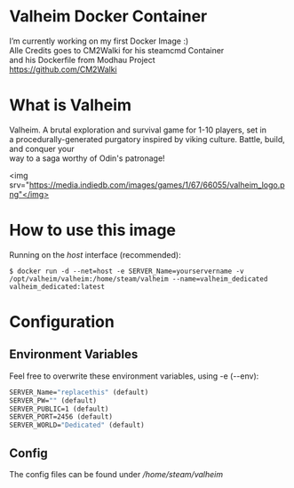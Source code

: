 # Valheim Docker Container

I’m currently working on my first Docker Image :) </br>
Alle Credits goes to CM2Walki for his steamcmd Container</br>
and his Dockerfile from Modhau Project</br>
https://github.com/CM2Walki

# What is Valheim
Valheim. A brutal exploration and survival game for 1-10 players, set in</br> a procedurally-generated purgatory 
inspired by viking culture. Battle, build, and conquer your </br>way to a saga worthy of Odin's patronage!

<img srv="https://media.indiedb.com/images/games/1/67/66055/valheim_logo.png"</img>

# How to use this image

Running on the *host* interface (recommended):<br/>
```console
$ docker run -d --net=host -e SERVER_Name=yourservername -v /opt/valheim/valheim:/home/steam/valheim --name=valheim_dedicated valheim_dedicated:latest
```

# Configuration
## Environment Variables
Feel free to overwrite these environment variables, using -e (--env):
```dockerfile
SERVER_Name="replacethis" (default)
SERVER_PW="" (default) 
SERVER_PUBLIC=1 (default)
SERVER_PORT=2456 (default)
SERVER_WORLD="Dedicated" (default)
```

## Config
The config files can be found under */home/steam/valheim*
